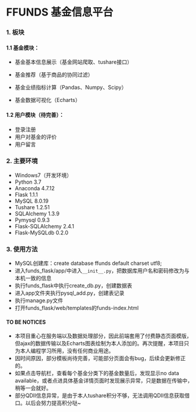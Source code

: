 # FFUNDS 基金信息平台

### 1. 板块

#### 1.1 基金模块：

- 基金基本信息展示（基金网站爬取、tushare接口）

- 基金推荐（基于商品的协同过滤）
- 基金业绩指标计算（Pandas、Numpy、Scipy）
- 基金数据可视化（Echarts）

#### 1.2 用户模块（待完善）：

- 登录注册
- 用户对基金的评价
- 用户留言

### 2. 主要环境

- Windows7（开发环境）
- Python 3.7
- Anaconda 4.7.12
- Flask 1.1.1
- MySQL 8.0.19
- Tushare 1.2.51
- SQLAlchemy 1.3.9
- Pymysql 0.9.3
- Flask-SQLAlchemy 2.4.1
- Flask-MySQLdb 0.2.0

### 3. 使用方法

- MySQL创建库：create database ffunds default charset utf8;
- 进入funds_flask/app/中进入`__init__.py`，把数据库用户名和密码修改为与本机一致的信息
- 执行funds_flask中执行create_db.py，创建数据表
- 进入app文件夹执行pysql_add.py，创建表记录
- 执行manage.py文件
- 打开funds_flask/web/templates的funds-index.html

#### TO BE NOTICES

- 本项目重心在服务端以及数据处理部分，因此前端套用了付费静态页面模版，但ajax的数据传输以及Echarts图表绘制为本人添加的。再次提醒，本项目只为本人编程学习所用，没有任何商业用途。
- 因时间原因，部分模板尚待完善，可能部分页面会有bug，后续会更新修正的。
- 如果点击导航栏，查看每个基金分类下的基金数量后，发现显示no data available，或者点进具体基金详情页面时发现展示异常，只是数据在传输中，稍等一会就好。
- 部分QDII信息异常，是由于本人tushare积分不够，无法调用QDII信息获取借口。以后会努力提高积分哒~

